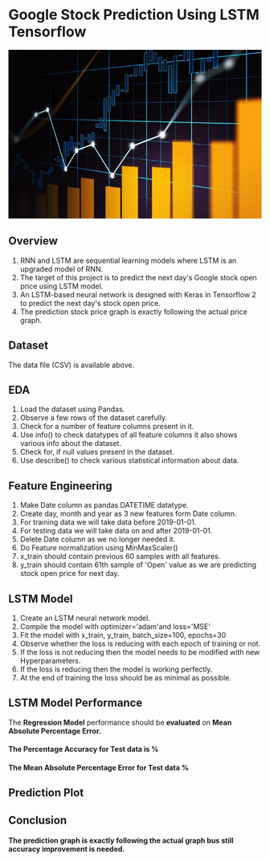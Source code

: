 # Google Stock Prediction Using LSTM Tensorflow

![stock](Stock.jpg)

## Overview
1. RNN and LSTM are sequential learning models where LSTM is an upgraded model of RNN.
2. The target of this project is to predict the next day's Google stock  open price using LSTM model.
3. An LSTM-based neural network is designed with Keras in Tensorflow 2 to predict the next day's stock open price.
4. The prediction stock price graph is exactly following the actual price graph.

## Dataset
The data file (CSV) is available above.

## EDA

1. Load the dataset using Pandas.
2. Observe a few rows of the dataset carefully.
3. Check for a number of feature columns present in it.
4. Use info() to check datatypes of all feature columns it also shows various info about the dataset.
5. Check for, if null values present in the dataset. 
6. Use describe() to check various statistical information about data.

## Feature Engineering

1. Make Date column as pandas DATETIME datatype.
2. Create day, month and year as 3 new features form Date column.
3. For training data we will take data before 2019-01-01.
4. For testing data we will take data on and after 2019-01-01.
5. Delete Date column as we no longer needed it.
6. Do Feature normalization using MinMaxScaler()
7. x_train should contain previous 60 samples with all features.  
8. y_train should contain 61th sample of 'Open' value as we are predicting stock open price for next day.

## LSTM Model

1. Create an LSTM neural network model.
2. Compile the model with optimizer='adam'and loss='MSE'
3. Fit the model with x_train, y_train, batch_size=100, epochs=30
4. Observe whether the loss is reducing with each epoch of training or not.
5. If the loss is not reducing then the model needs to be modified with new Hyperparameters.
6. If the loss is reducing then the model is working perfectly.
7. At the end of training the loss should be as minimal as possible.

## LSTM Model Performance

The **Regression Model** performance should be **evaluated** on **Mean Absolute Percentage Error.**

#### The Percentage Accuracy for Test data is  %

#### The Mean Absolute Percentage Error for Test data  %

## Prediction Plot

## Conclusion 

#### The prediction graph is exactly following the actual graph bus still accuracy improvement is needed.
